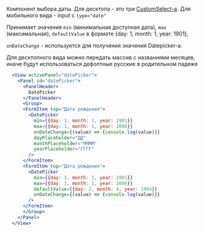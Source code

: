 Компонент выбора даты. Для десктопа - это три [CustomSelect-a](#!/CustomSelect). Для мобильного вида - input c `type="date"`

Принимает значения `min` (минимальная доступная дата), `max` (максимальная), `defaultValue` в формате {day: 1, month: 1, year: 1901},

`onDateChange` - используется для получения значения Datepicker-а.
 
 Для десктопного вида можно передать массив с названиями месяцев, 
 иначе будут использоваться дефолтные русские в родительном падеже

```jsx
  <View activePanel="datePicker">
    <Panel id="datePicker">
      <PanelHeader>
        DatePicker
      </PanelHeader>
      <Group>
      <FormItem top="Дата рождения">
        <DatePicker
          min={{day: 1, month: 1, year: 1901}}
          max={{day: 1, month: 1, year: 2006}}
          onDateChange={(value) => {console.log(value)}}
          dayPlaceholder="ДД"
          monthPlaceholder="ММММ"
          yearPlaceholder="ГГГГ"
        />
      </FormItem>
      <FormItem top="Дата рождения">
        <DatePicker
          min={{day: 1, month: 1, year: 1901}}
          max={{day: 1, month: 1, year: 2006}}
          defaultValue={{day: 2, month: 4, year: 1994}}
          onDateChange={(value) => {console.log(value)}}
        />
      </FormItem>
      </Group>
    </Panel>
  </View>
```
